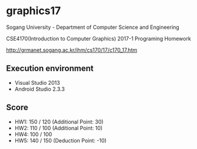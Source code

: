 # graphics17

Sogang University - Department of Computer Science and Engineering

CSE4170(Introduction to Computer Graphics) 2017-1 Programing Homework

http://grmanet.sogang.ac.kr/ihm/cs170/17/c170_17.htm


Execution environment
---
* Visual Studio 2013
* Android Studio 2.3.3


Score
---
* HW1: 150 / 120 (Additional Point: 30)
* HW2: 110 / 100 (Additional Point: 10)
* HW4: 100 / 100
* HW5: 140 / 150 (Deduction Point: -10)
